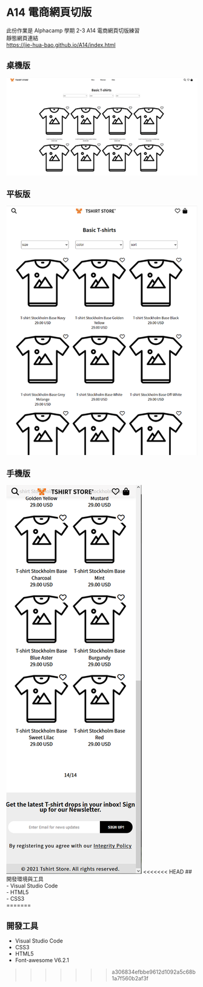 # A14 電商網頁切版

此份作業是 Alphacamp 學期 2-3 A14 電商網頁切版練習<br>
靜態網頁連結<br>
https://jie-hua-bao.github.io/A14/index.html

## 桌機版

<img src="./img/computer.png">

## 平板版
<img src="./img/ipad.png">

## 手機版
<img src="./img/phone.png">
<<<<<<< HEAD
## 開發環境與工具 <br>
- Visual Studio Code <br>
- HTML5 <br>
- CSS3 <br>
=======



## 開發工具
- Visual Studio Code
- CSS3
- HTML5
- Font-awesome V6.2.1

>>>>>>> a306834efbbe9612d1092a5c68b1a7f560b2af3f
